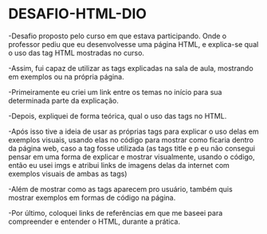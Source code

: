 # DESAFIO-HTML-DIO 

-Desafio proposto pelo curso em que estava participando. Onde o professor pediu que eu desenvolvesse uma página HTML, e explica-se qual o uso das tag HTML mostradas no curso.

-Assim, fui capaz de utilizar as tags explicadas na sala de aula, mostrando em exemplos ou na própria página.

-Primeiramente eu criei um link entre os temas no início para sua determinada parte da explicação.

-Depois, expliquei de forma teórica, qual o uso das tags no HTML.

-Após isso tive a ideia de usar as próprias tags para explicar o uso delas em exemplos visuais, usando elas no código para mostrar como ficaria dentro da página web, caso a tag fosse utilizada (as tags title e p eu não consegui pensar em uma forma de explicar e mostrar visualmente, usando o código, então eu usei imgs e atribui links de imagens delas da internet com exemplos visuais de ambas as tags)

-Além de mostrar como as tags aparecem pro usuário, também quis mostrar exemplos em formas de código na página.

-Por último, coloquei links de referências em que me baseei para compreender e entender o HTML, durante a prática.
